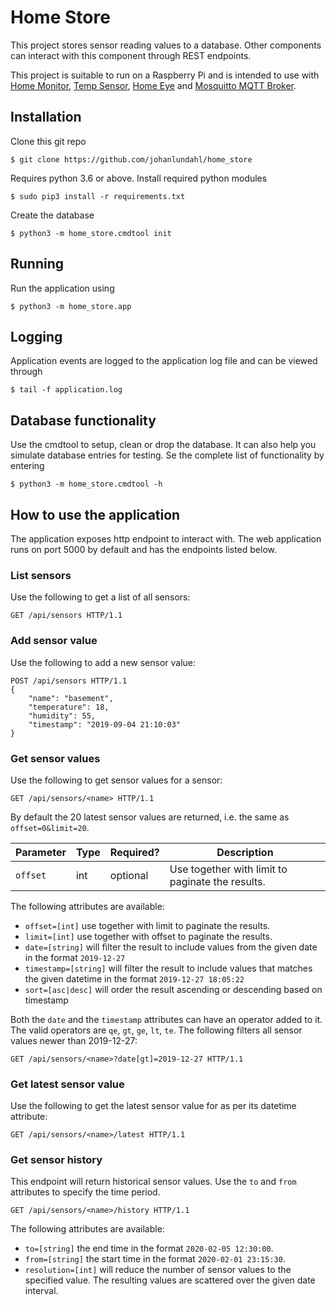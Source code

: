 # Home Store
This project stores sensor reading values to a database. Other components can interact with this component through REST endpoints.

This project is suitable to run on a Raspberry Pi and is intended to use with [Home Monitor](http://github.com/johanlundahl/home_monitor), [Temp Sensor](http://github.com/johanlundahl/temp_sensor), [Home Eye](http://github.com/johanlundahl/home_eye) and [Mosquitto MQTT Broker](https://randomnerdtutorials.com/how-to-install-mosquitto-broker-on-raspberry-pi/).

## Installation

Clone this git repo

```
$ git clone https://github.com/johanlundahl/home_store
```

Requires python 3.6 or above. Install required python modules

```
$ sudo pip3 install -r requirements.txt
```

Create the database 
```
$ python3 -m home_store.cmdtool init
```

## Running
Run the application using
```
$ python3 -m home_store.app
```

## Logging
Application events are logged to the application log file and can be viewed through
```
$ tail -f application.log
```

## Database functionality
Use the cmdtool to setup, clean or drop the database. It can also help you simulate database entries for testing. Se the complete list of functionality by entering
```
$ python3 -m home_store.cmdtool -h
``` 


## How to use the application
The application exposes http endpoint to interact with. The web application runs on port 5000 by default and has the endpoints listed below.

### List sensors
Use the following to get a list of all sensors:
```
GET /api/sensors HTTP/1.1
```

### Add sensor value
Use the following to add a new sensor value:
```
POST /api/sensors HTTP/1.1
{
	"name": "basement",
	"temperature": 18,
	"humidity": 55,
	"timestamp": "2019-09-04 21:10:03"
}
```

### Get sensor values
Use the following to get sensor values for a sensor:
```
GET /api/sensors/<name> HTTP/1.1
```
By default the 20 latest sensor values are returned, i.e. the same as `offset=0&limit=20`.

| Parameter     | Type          | Required? | Description  	|
| ------------- | -------------	| -----		| ---			|
| `offset`      | int 			| optional 	| Use together with limit to paginate the results. |


The following attributes are available:
* `offset=[int]` use together with limit to paginate the results.
* `limit=[int]` use together with offset to paginate the results.
* `date=[string]` will filter the result to include values from the given date in the format `2019-12-27`
* `timestamp=[string]` will filter the result to include values that matches the given datetime in the format `2019-12-27 18:05:22`
* `sort=[asc|desc]` will order the result ascending or descending based on timestamp

Both the `date` and the `timestamp` attributes can have an operator added to it. The valid operators are `qe`, `gt`, `ge`, `lt`, `te`. The following filters all sensor values newer than 2019-12-27:
```
GET /api/sensors/<name>?date[gt]=2019-12-27 HTTP/1.1
``` 

### Get latest sensor value
Use the following to get the latest sensor value for <name> as per its datetime attribute:
```
GET /api/sensors/<name>/latest HTTP/1.1
```

### Get sensor history
This endpoint will return historical sensor values. Use the `to` and `from` attributes to specify the time period. 
```
GET /api/sensors/<name>/history HTTP/1.1 
```

The following attributes are available:
* `to=[string]` the end time in the format `2020-02-05 12:30:00`.
* `from=[string]` the start time in the format `2020-02-01 23:15:30`.
* `resolution=[int]` will reduce the number of sensor values to the specified value. The resulting values are scattered over the given date interval.
